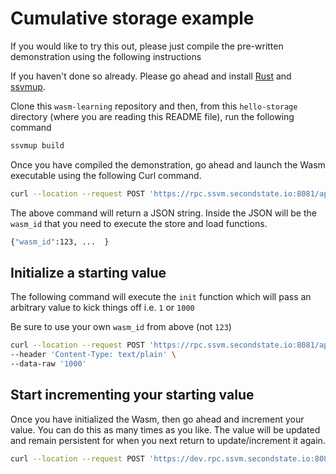# Cumulative storage example

If you would like to try this out, please just compile the pre-written demonstration using the following instructions

If you haven't done so already. Please go ahead and install [Rust](https://www.rust-lang.org/tools/install) and [ssvmup](https://www.secondstate.io/articles/ssvmup/).

Clone this `wasm-learning` repository and then, from this `hello-storage` directory (where you are reading this README file), run the following command

```bash
ssvmup build
```

Once you have compiled the demonstration, go ahead and launch the Wasm executable using the following Curl command.

```bash
curl --location --request POST 'https://rpc.ssvm.secondstate.io:8081/api/executables' --header 'Content-Type: application/octet-stream' --header 'SSVM-Description: cumulative demo' --data-binary '@pkg/cumulative_storage_bg.wasm'
```

The above command will return a JSON string. Inside the JSON will be the `wasm_id` that you need to execute the store and load functions.

```bash
{"wasm_id":123, ...  }
```

## Initialize a starting value

The following command will execute the `init` function which will pass an arbitrary value to kick things off i.e. `1` or `1000`

Be sure to use your own `wasm_id` from above (not `123`)

```bash
curl --location --request POST 'https://rpc.ssvm.secondstate.io:8081/api/run/your_wasm_id_goes_here/init' \
--header 'Content-Type: text/plain' \
--data-raw '1000'
```

## Start incrementing your starting value

Once you have initialized the Wasm, then go ahead and increment your value. You can do this as many times as you like. The value will be updated and remain persistent for when you next return to update/increment it again.

```bash
curl --location --request POST 'https://dev.rpc.ssvm.secondstate.io:8081/api/run/your_wasm_id_goes_here/increment'
```
